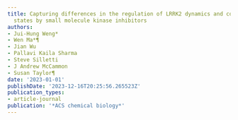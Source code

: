 ```yaml
---
title: Capturing differences in the regulation of LRRK2 dynamics and conformational
  states by small molecule kinase inhibitors
authors:
- Jui-Hung Weng*
- Wen Ma*¶
- Jian Wu
- Pallavi Kaila Sharma
- Steve Silletti
- J Andrew McCammon
- Susan Taylor¶
date: '2023-01-01'
publishDate: '2023-12-16T20:25:56.265523Z'
publication_types:
- article-journal
publication: '*ACS chemical biology*'
---
```

